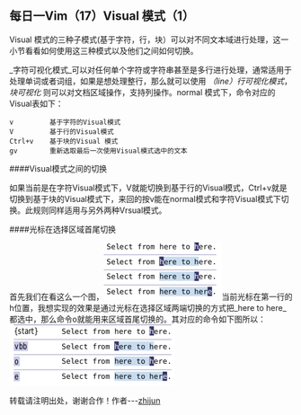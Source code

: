 每日一Vim（17）Visual 模式（1）
--------------------------
Visual 模式的三种子模式(基于字符，行，块）可以对不同文本域进行处理，这一小节看看如何使用这三种模式以及他们之间如何切换。  

_字符可视化模式_可以对任何单个字符或字符串甚至是多行进行处理，通常适用于处理单词或者词组，如果是想处理整行，那么就可以使用 _（line）行可视化模式_，*块可视化* 则可以对文档区域操作，支持列操作。normal 模式下，命令对应的Visual表如下：

    v         基于字符的Visual模式
    V         基于行的Visual模式
    Ctrl+v    基于块的Visual 模式
    gv        重新选取最后一次使用Visual模式选中的文本


####Visual模式之间的切换

如果当前是在字符Visual模式下，V就能切换到基于行的Visual模式，Ctrl+v就是切换到基于块的Visual模式下，来回的按v能在normal模式和字符Visual模式下切换。此规则同样适用与另外两种Vrsual模式。

####光标在选择区域首尾切换

首先我们在看这么一个图，![vim17_1](../resource/image/vim17_1.png)当前光标在第一行的h位置，我想实现的效果是通过光标在选择区域两端切换的方式把_here to here_ 都选中，那么命令o就能用来区域首尾切换的。其对应的命令如下图所以：![vim17_2](../resource/image/vim17_2.png)

转载请注明出处，谢谢合作！作者---[zhijun](http://weibo.com/527355345)



